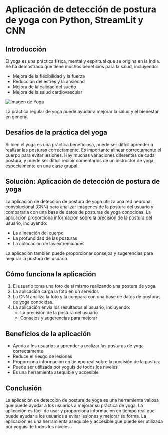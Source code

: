 # Aplicación de detección de postura de yoga con Python, StreamLit y CNN
## Introducción

El yoga es una práctica física, mental y espiritual que se origina en la India. Se ha demostrado que tiene muchos beneficios para la salud, incluyendo:

- Mejora de la flexibilidad y la fuerza
- Reducción del estrés y la ansiedad
- Mejora de la calidad del sueño
- Mejora de la salud cardiovascular

![Imagen de Yoga](https://images.pexels.com/photos/317155/pexels-photo-317155.jpeg?w=300)

La práctica regular de yoga puede ayudar a mejorar la salud y el bienestar en general.
## Desafíos de la práctica del yoga
Si bien el yoga es una práctica beneficiosa, puede ser difícil aprender a realizar las posturas correctamente. Es importante alinear correctamente el cuerpo para evitar lesiones. Hay muchas variaciones diferentes de cada postura, y puede ser difícil recibir comentarios de un instructor de yoga, especialmente en una clase grupal.
## Solución: Aplicación de detección de postura de yoga
La aplicación de detección de postura de yoga utiliza una red neuronal convolucional (CNN) para analizar imágenes de la postura del usuario y compararla con una base de datos de posturas de yoga conocidas. La aplicación proporciona información sobre la precisión de la postura del usuario, incluyendo:

- La alineación del cuerpo
- La profundidad de las posturas
- La colocación de las extremidades

La aplicación también puede proporcionar consejos y sugerencias para mejorar la postura del usuario.

## Cómo funciona la aplicación
1. El usuario toma una foto de sí mismo realizando una postura de yoga.
2. La aplicación carga la foto en un servidor.
3. La CNN analiza la foto y la compara con una base de datos de posturas de yoga conocidas.
4. La aplicación envía los resultados al usuario, incluyendo:
    - La precisión de la postura del usuario
    - Consejos y sugerencias para mejorar
## Beneficios de la aplicación
- Ayuda a los usuarios a aprender a realizar las posturas de yoga correctamente
- Reduce el riesgo de lesiones
- Proporciona información en tiempo real sobre la precisión de la postura
- Puede ser utilizada por yoguis de todos los niveles
- Es una herramienta asequible y accesible
## Conclusión
La aplicación de detección de postura de yoga es una herramienta valiosa que puede ayudar a los usuarios a mejorar su práctica de yoga. La aplicación es fácil de usar y proporciona información en tiempo real que puede ayudar a los usuarios a evitar lesiones y mejorar su forma. La aplicación es una herramienta asequible y accesible que puede ser utilizada por yoguis de todos los niveles.